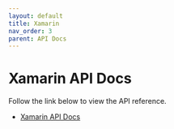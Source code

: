 ```yaml
---
layout: default
title: Xamarin
nav_order: 3
parent: API Docs
---
```


# Xamarin API Docs
Follow the link below to view the API reference.

* [Xamarin API Docs](http://ipcdocs.azurewebsites.net/api/)